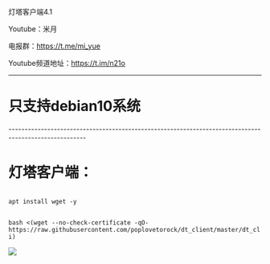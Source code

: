 灯塔客户端4.1

Youtube：米月

电报群：https://t.me/mi_yue

Youtube频道地址：https://t.im/n21o

------------------------------------------------------------------------------------------------------
<h1>只支持debian10系统</h1>
------------------------------------------------------------------------------------------------------
</p>
<h1>灯塔客户端：</h1>
</p>
<code>
apt install wget -y
</code>
</p>
<code>
bash <(wget --no-check-certificate -qO- https://raw.githubusercontent.com/poplovetorock/dt_client/master/dt_cli)
</code>
</p>
<img src="https://git.io/Jvis1">
</p>





